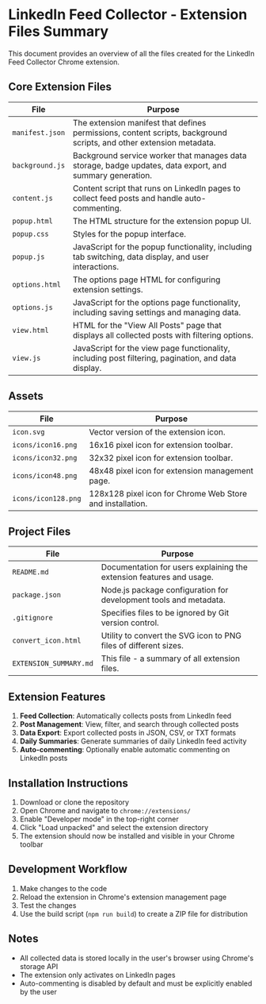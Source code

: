 # LinkedIn Feed Collector - Extension Files Summary

This document provides an overview of all the files created for the LinkedIn Feed Collector Chrome extension.

## Core Extension Files

| File | Purpose |
|------|---------|
| `manifest.json` | The extension manifest that defines permissions, content scripts, background scripts, and other extension metadata. |
| `background.js` | Background service worker that manages data storage, badge updates, data export, and summary generation. |
| `content.js` | Content script that runs on LinkedIn pages to collect feed posts and handle auto-commenting. |
| `popup.html` | The HTML structure for the extension popup UI. |
| `popup.css` | Styles for the popup interface. |
| `popup.js` | JavaScript for the popup functionality, including tab switching, data display, and user interactions. |
| `options.html` | The options page HTML for configuring extension settings. |
| `options.js` | JavaScript for the options page functionality, including saving settings and managing data. |
| `view.html` | HTML for the "View All Posts" page that displays all collected posts with filtering options. |
| `view.js` | JavaScript for the view page functionality, including post filtering, pagination, and data display. |

## Assets

| File | Purpose |
|------|---------|
| `icon.svg` | Vector version of the extension icon. |
| `icons/icon16.png` | 16x16 pixel icon for extension toolbar. |
| `icons/icon32.png` | 32x32 pixel icon for extension toolbar. |
| `icons/icon48.png` | 48x48 pixel icon for extension management page. |
| `icons/icon128.png` | 128x128 pixel icon for Chrome Web Store and installation. |

## Project Files

| File | Purpose |
|------|---------|
| `README.md` | Documentation for users explaining the extension features and usage. |
| `package.json` | Node.js package configuration for development tools and metadata. |
| `.gitignore` | Specifies files to be ignored by Git version control. |
| `convert_icon.html` | Utility to convert the SVG icon to PNG files of different sizes. |
| `EXTENSION_SUMMARY.md` | This file - a summary of all extension files. |

## Extension Features

1. **Feed Collection**: Automatically collects posts from LinkedIn feed
2. **Post Management**: View, filter, and search through collected posts
3. **Data Export**: Export collected posts in JSON, CSV, or TXT formats
4. **Daily Summaries**: Generate summaries of daily LinkedIn feed activity
5. **Auto-commenting**: Optionally enable automatic commenting on LinkedIn posts

## Installation Instructions

1. Download or clone the repository
2. Open Chrome and navigate to `chrome://extensions/`
3. Enable "Developer mode" in the top-right corner
4. Click "Load unpacked" and select the extension directory
5. The extension should now be installed and visible in your Chrome toolbar

## Development Workflow

1. Make changes to the code
2. Reload the extension in Chrome's extension management page
3. Test the changes
4. Use the build script (`npm run build`) to create a ZIP file for distribution

## Notes

- All collected data is stored locally in the user's browser using Chrome's storage API
- The extension only activates on LinkedIn pages
- Auto-commenting is disabled by default and must be explicitly enabled by the user